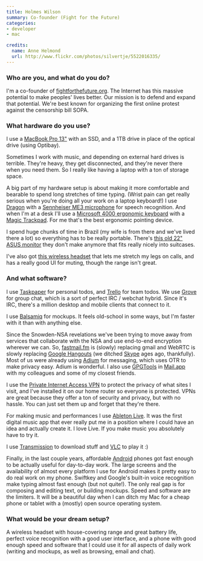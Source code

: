 ```yaml
---
title: Holmes Wilson
summary: Co-founder (Fight for the Future)
categories:
- developer
- mac

credits:
  name: Anne Helmond
  url: http://www.flickr.com/photos/silvertje/5522016335/
---
```


### Who are you, and what do you do?

I'm a co-founder of [fightforthefuture.org](http://fightforthefuture.org/ "The Fight for the Future site."). The Internet has this massive potential to make peoples' lives better. Our mission is to defend and expand that potential. We're best known for organizing the first online protest against the censorship bill SOPA.

### What hardware do you use?

I use a [MacBook Pro 13"][macbook-pro] with an SSD, and a 1TB drive in place of the optical drive (using Optibay).

Sometimes I work with music, and depending on external hard drives is terrible. They're heavy, they get disconnected, and they're never there when you need them. So I really like having a laptop with a ton of storage space.

A big part of my hardware setup is about making it more comfortable and bearable to spend long stretches of time typing. (Wrist pain can get really serious when you're doing all your work on a laptop keyboard!) I use [Dragon][dragon-dictate-mac] with a [Sennheiser ME3 microphone][me-3-ew] for speech recognition. And when I'm at a desk I'll use a [Microsoft 4000 ergonomic keyboard][natural-ergonomic-keyboard-4000] with a [Magic Trackpad][magic-trackpad]. For me that's the best ergonomic pointing device. 

I spend huge chunks of time in Brazil (my wife is from there and we've lived there a lot) so everything has to be really portable. There's [this old 22" ASUS monitor][ms227n] they don't make anymore that fits really nicely into suitcases.

I've also got [this wireless headset][wireless-headset-h760] that lets me stretch my legs on calls, and has a really good UI for muting, though the range isn't great.

### And what software?

I use [Taskpaper][] for personal todos, and [Trello][] for team todos. We use [Grove][] for group chat, which is a sort of perfect IRC / webchat hybrid. Since it's IRC, there's a million desktop and mobile clients that connect to it.

I use [Balsamiq][mockups] for mockups. It feels old-school in some ways, but I'm faster with it than with anything else.

Since the Snowden-NSA revelations we've been trying to move away from services that collaborate with the NSA and use end-to-end encryption wherever we can. So, [fastmail.fm][fastmail] is (slowly) replacing gmail and WebRTC is slowly replacing [Google Hangouts][google-hangouts] (we ditched [Skype][] ages ago, thankfully). Most of us were already using [Adium][] for messaging, which uses OTR to make privacy easy. Adium is wonderful. I also use [GPGTools][] in [Mail.app][mail] with my colleagues and some of my closest friends. 

I use the [Private Internet Access VPN][private-internet-access] to protect the privacy of what sites I visit, and I've installed it on our home router so everyone is protected. VPNs are great because they offer a ton of security and privacy, but with no hassle. You can just set them up and forget that they're there.

For making music and performances I use [Ableton Live][live]. It was the first digital music app that ever really put me in a position where I could have an idea and actually create it. I love Live. If you make music you absolutely have to try it.

I use [Transmission][] to download stuff and [VLC][] to play it :) 

Finally, in the last couple years, affordable [Android][] phones got fast enough to be actually useful for day-to-day work. The large screens and the availability of almost every platform I use for Android makes it pretty easy to do real work on my phone. Swiftkey and Google's built-in voice recognition make typing almost fast enough (but not quite!). The only real gap is for composing and editing text, or building mockups. Speed and software are the limiters. It will be a beautiful day when I can ditch my Mac for a cheap phone or tablet with a (mostly) open source operating system.

### What would be your dream setup?

A wireless headset with house-covering range and great battery life, perfect voice recognition with a good user interface, and a phone with good enough speed and software that I could use it for all aspects of daily work (writing and mockups, as well as browsing, email and chat).

[macbook-pro]: https://www.apple.com/macbook-pro/ "A laptop."
[magic-trackpad]: https://www.apple.com/magictrackpad/ "A trackpad for desktop machines."
[me-3-ew]: https://en-us.sennheiser.com/headworn-cardoid-microphone-headmic-singers-speakers-presenters-me-3-ew "A headset microphone."
[ms227n]: https://www.asus.com/Monitors_Projectors/MS227N/ "A slim 22 inch LCD screen."
[natural-ergonomic-keyboard-4000]: http://www.microsoft.com/hardware/en-us/p/natural-ergonomic-keyboard-4000 "An ergonomic USB-based keyboard."
[wireless-headset-h760]: https://www.amazon.com/Logitech-Wireless-Headset-Behind-Design/dp/B003VAK1G4 "A wireless microphone headset."
[adium]: https://en.wikipedia.org/wiki/Adium "A multi-protocol chat application for the Mac."
[android]: https://developers.google.com/android/?csw=1 "A mobile phone platform."
[dragon-dictate-mac]: https://en.wikipedia.org/wiki/DragonDictate "Speech-recognition software."
[fastmail]: https://www.fastmail.com/ "An email hosting service."
[google-hangouts]: https://hangouts.google.com/ "A voice, video and text chat service."
[gpgtools]: https://gpgtools.org/ "A suite of Mac software for secure communication."
[grove]: https://grove.io/ "A hosted IRC service."
[live]: https://www.ableton.com/en/live/ "Musical creation software."
[mail]: https://en.wikipedia.org/wiki/Mail_(application) "The default Mac OS X mail client."
[mockups]: https://balsamiq.com/products/mockups/ "Drawing-like mockup software."
[private-internet-access]: https://www.privateinternetaccess.com/ "A VPN service."
[skype]: https://www.skype.com/en/ "Voice and video chat software."
[taskpaper]: http://www.hogbaysoftware.com/products/taskpaper "A simple task/to do list application for the Mac."
[transmission]: https://transmissionbt.com/ "A BitTorrent client."
[trello]: https://trello.com/ "A project management service."
[vlc]: http://www.videolan.org/vlc/ "An open-source media player."
